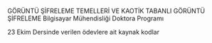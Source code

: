 GÖRÜNTÜ ŞİFRELEME TEMELLERİ VE KAOTİK TABANLI GÖRÜNTÜ ŞİFRELEME
Bilgisayar Mühendisliği Doktora Programı

23 Ekim Dersinde verilen ödevlere ait kaynak kodlar
